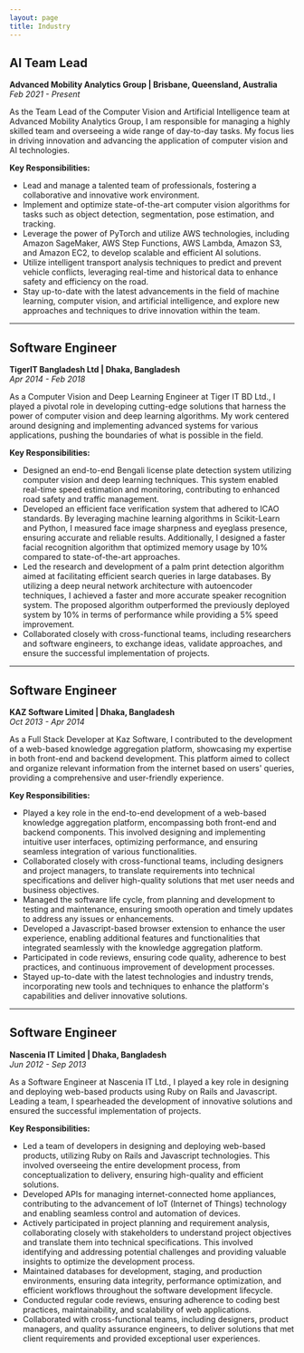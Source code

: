 ```yaml
---
layout: page
title: Industry
---
```

## AI Team Lead
**Advanced Mobility Analytics Group | Brisbane, Queensland, Australia**  
*Feb 2021 - Present*

As the Team Lead of the Computer Vision and Artificial Intelligence team at Advanced Mobility Analytics Group, I am responsible for managing a highly skilled team and overseeing a wide range of day-to-day tasks. My focus lies in driving innovation and advancing the application of computer vision and AI technologies.

**Key Responsibilities:**
- Lead and manage a talented team of professionals, fostering a collaborative and innovative work environment.
- Implement and optimize state-of-the-art computer vision algorithms for tasks such as object detection, segmentation, pose estimation, and tracking.
- Leverage the power of PyTorch and utilize AWS technologies, including Amazon SageMaker, AWS Step Functions, AWS Lambda, Amazon S3, and Amazon EC2, to develop scalable and efficient AI solutions.
- Utilize intelligent transport analysis techniques to predict and prevent vehicle conflicts, leveraging real-time and historical data to enhance safety and efficiency on the road.
- Stay up-to-date with the latest advancements in the field of machine learning, computer vision, and artificial intelligence, and explore new approaches and techniques to drive innovation within the team.

---

## Software Engineer
**TigerIT Bangladesh Ltd | Dhaka, Bangladesh**  
*Apr 2014 - Feb 2018*

As a Computer Vision and Deep Learning Engineer at Tiger IT BD Ltd., I played a pivotal role in developing cutting-edge solutions that harness the power of computer vision and deep learning algorithms. My work centered around designing and implementing advanced systems for various applications, pushing the boundaries of what is possible in the field.

**Key Responsibilities:**
- Designed an end-to-end Bengali license plate detection system utilizing computer vision and deep learning techniques. This system enabled real-time speed estimation and monitoring, contributing to enhanced road safety and traffic management.
- Developed an efficient face verification system that adhered to ICAO standards. By leveraging machine learning algorithms in Scikit-Learn and Python, I measured face image sharpness and eyeglass presence, ensuring accurate and reliable results. Additionally, I designed a faster facial recognition algorithm that optimized memory usage by 10% compared to state-of-the-art approaches.
- Led the research and development of a palm print detection algorithm aimed at facilitating efficient search queries in large databases. By utilizing a deep neural network architecture with autoencoder techniques, I achieved a faster and more accurate speaker recognition system. The proposed algorithm outperformed the previously deployed system by 10% in terms of performance while providing a 5% speed improvement.
- Collaborated closely with cross-functional teams, including researchers and software engineers, to exchange ideas, validate approaches, and ensure the successful implementation of projects.

---

## Software Engineer
**KAZ Software Limited | Dhaka, Bangladesh**  
*Oct 2013 - Apr 2014*

As a Full Stack Developer at Kaz Software, I contributed to the development of a web-based knowledge aggregation platform, showcasing my expertise in both front-end and backend development. This platform aimed to collect and organize relevant information from the internet based on users' queries, providing a comprehensive and user-friendly experience.

**Key Responsibilities:**
- Played a key role in the end-to-end development of a web-based knowledge aggregation platform, encompassing both front-end and backend components. This involved designing and implementing intuitive user interfaces, optimizing performance, and ensuring seamless integration of various functionalities.
- Collaborated closely with cross-functional teams, including designers and project managers, to translate requirements into technical specifications and deliver high-quality solutions that met user needs and business objectives.
- Managed the software life cycle, from planning and development to testing and maintenance, ensuring smooth operation and timely updates to address any issues or enhancements.
- Developed a Javascript-based browser extension to enhance the user experience, enabling additional features and functionalities that integrated seamlessly with the knowledge aggregation platform.
- Participated in code reviews, ensuring code quality, adherence to best practices, and continuous improvement of development processes.
- Stayed up-to-date with the latest technologies and industry trends, incorporating new tools and techniques to enhance the platform's capabilities and deliver innovative solutions.

---

## Software Engineer
**Nascenia IT Limited | Dhaka, Bangladesh**  
*Jun 2012 - Sep 2013*

As a Software Engineer at Nascenia IT Ltd., I played a key role in designing and deploying web-based products using Ruby on Rails and Javascript. Leading a team, I spearheaded the development of innovative solutions and ensured the successful implementation of projects.

**Key Responsibilities:**
- Led a team of developers in designing and deploying web-based products, utilizing Ruby on Rails and Javascript technologies. This involved overseeing the entire development process, from conceptualization to delivery, ensuring high-quality and efficient solutions.
- Developed APIs for managing internet-connected home appliances, contributing to the advancement of IoT (Internet of Things) technology and enabling seamless control and automation of devices.
- Actively participated in project planning and requirement analysis, collaborating closely with stakeholders to understand project objectives and translate them into technical specifications. This involved identifying and addressing potential challenges and providing valuable insights to optimize the development process.
- Maintained databases for development, staging, and production environments, ensuring data integrity, performance optimization, and efficient workflows throughout the software development lifecycle.
- Conducted regular code reviews, ensuring adherence to coding best practices, maintainability, and scalability of web applications.
- Collaborated with cross-functional teams, including designers, product managers, and quality assurance engineers, to deliver solutions that met client requirements and provided exceptional user experiences.